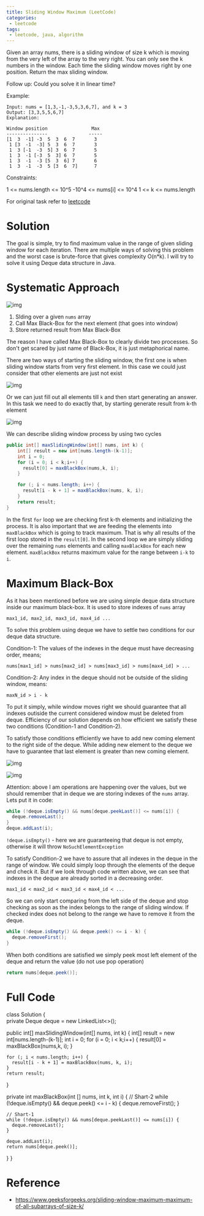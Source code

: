```yaml
---
title: Sliding Window Maximum (LeetCode)
categories:
 - leetcode
tags:
 - leetcode, java, algorithm
---
```


Given an array nums, there is a sliding window of size k which is moving from the very left of the array to the very right. You can only see the k numbers in the window. Each time the sliding window moves right by one position. Return the max sliding window.

Follow up:
Could you solve it in linear time?

Example:

```
Input: nums = [1,3,-1,-3,5,3,6,7], and k = 3
Output: [3,3,5,5,6,7] 
Explanation: 

Window position                Max
---------------               -----
[1  3  -1] -3  5  3  6  7       3
 1 [3  -1  -3] 5  3  6  7       3
 1  3 [-1  -3  5] 3  6  7       5
 1  3  -1 [-3  5  3] 6  7       5
 1  3  -1  -3 [5  3  6] 7       6
 1  3  -1  -3  5 [3  6  7]      7
```

Constraints:

1 <= nums.length <= 10^5
-10^4 <= nums[i] <= 10^4
1 <= k <= nums.length

For original task refer to [leetcode](https://leetcode.com/problems/sliding-window-maximum/)

# Solution

The goal is simple, try to find maximum value in the range of given sliding window for each iteration. There are multiple ways of solving this problem and the worst case is brute-force that gives complexity O(n*k). I will try to solve it using Deque data structure in Java.

# Systematic Approach

![img](/assets/2020/algorithms/slidingWindow/slidingWindowSystemDesignEn.jpg)

1) Slding over a given `nums` array
2) Call Max Black-Box for the next element (that goes into window)
3) Store returned result from Max Black-Box

The reason I have called Max Black-Box to clearly divide two processes. So don't get scared by just name of Black-Box, it is just metaphorical name.

There are two ways of starting the sliding window, the first one is when sliding window starts from very first element. In this case we could just consider that other elements are just not exist

![img](/assets/2020/algorithms/slidingWindow/slidingWindowWithNullUz.png)

Or we can just fill out all elements till `k` and then start generating an answer. In this task we need to do exactly that, by starting generate result from k-th element

![img](/assets/2020/algorithms/slidingWindow/slidingWindowWithNonNullUz.png)

We can describe sliding window process by using two cycles

```Java
public int[] maxSlidingWindow(int[] nums, int k) {
    int[] result = new int[nums.length-(k-1)];
    int i = 0;
    for (i = 0; i < k;i++) {
      result[0] = maxBlackBox(nums,k, i);
    }

    for (; i < nums.length; i++) {
      result[i - k + 1] = maxBlackBox(nums, k, i);
    }
    return result;
}
```

In the first `for` loop we are checking first k-th elements and initializing the process. It is also important that we are feeding the elements into `maxBlackBox` which is going to track maximum. That is why all results of the first loop stored in the `result[0]`. In the second loop we are simply sliding over the remaining `nums` elements and calling `maxBlackBox` for each new element. `maxBlackBox` returns maximum value for the range between `i-k` to `i`.

# Maximum Black-Box

As it has been mentioned before we are using simple deque data structure inside our maximum black-box. It is used to store indexes of `nums` array

```
max1_id, max2_id, max3_id, max4_id ...
```

To solve this problem using deque we have to settle two conditions for our deque data structure.

Condition-1: The values of the indexes in the deque must have decreasing order, means;

```
nums[max1_id] > nums[max2_id] > nums[max3_id] > nums[max4_id] > ...
```

Condition-2: Any index in the deque should not be outside of the sliding window, means:

```
maxN_id > i - k
```

To put it simply, while window moves right we should guarantee that all indexes outiside the current considered window must be deleted from deque. Efficiency of our solution depends on how efficient we satisfy these two conditions (Condition-1 and Condition-2).

To satisfy those conditions efficiently we have to add new coming element to the right side of the deque. While adding new element to the deque we have to guarantee that last element is greater than new coming element.

![img](/assets/2020/algorithms/slidingWindow/slidingWindowDequeOperation1_en.jpg)

![img](/assets/2020/algorithms/slidingWindow/slidingWindowDequeOperation2_en.jpg)

Attention: above I am operations are happening over the values, but we should remember that in deque we are storing indexes of the `nums` array. Lets put it in code:

```Java
while (!deque.isEmpty() && nums[deque.peekLast()] <= nums[i]) {
  deque.removeLast();
}
deque.addLast(i);
```

`!deque.isEmpty()` - here we are guaranteeing that deque is not empty, otherwise it will throw `NoSuchElementException`

To satisfy Condition-2 we have to assure that all indexes in the deque in the range of window. We could simply loop through the elements of the deque and check it. But if we look through code written above, we can see that indexes in the deque are already sorted in a decreasing order. 

```
max1_id < max2_id < max3_id < max4_id < ...
```

So we can only start comparing from the left side of the deque and stop checking as soon as the index belongs to the range of sliding window. If checked index does not belong to the range we have to remove it from the deque.

```Java
while (!deque.isEmpty() && deque.peek() <= i - k) {
  deque.removeFirst();
}
```

When both conditions are satisfied we simply peek most left element of the deque and return the value (do not use pop operation)

```Java
return nums[deque.peek()];
```

# Full Code

class Solution {   
  private Deque<Integer> deque = new LinkedList<>();
   
  public int[] maxSlidingWindow(int[] nums, int k) {
    int[] result = new int[nums.length-(k-1)];
    int i = 0;
    for (i = 0; i < k;i++) {
      result[0] = maxBlackBox(nums,k, i);
    }

    for (; i < nums.length; i++) {
      result[i - k + 1] = maxBlackBox(nums, k, i);
    }
    return result;
  }
   
  private int maxBlackBox(int [] nums, int k, int i) {
    // Shart-2
    while (!deque.isEmpty() && deque.peek() <= i - k) {
      deque.removeFirst();
    }
    
    // Shart-1
    while (!deque.isEmpty() && nums[deque.peekLast()] <= nums[i]) {
      deque.removeLast();
    }

    deque.addLast(i);
    return nums[deque.peek()];
  }
}

# Reference

- https://www.geeksforgeeks.org/sliding-window-maximum-maximum-of-all-subarrays-of-size-k/